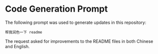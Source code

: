 # Code Generation Prompt

The following prompt was used to generate updates in this repository:

```
帮我润色一下 readme
```

The request asked for improvements to the README files in both Chinese and English.
